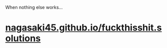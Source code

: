 When nothing else works...

# [nagasaki45.github.io/fuckthisshit.solutions](https://nagasaki45.github.io/fuckthisshit.solutions/)
